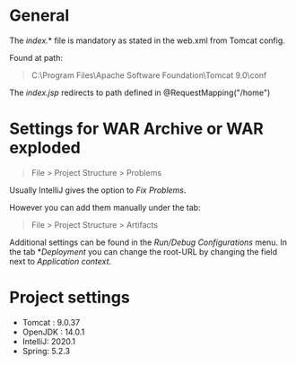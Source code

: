# General

The *index.** file is mandatory as stated in the web.xml from Tomcat config.

Found at path:
>C:\Program Files\Apache Software Foundation\Tomcat 9.0\conf

The *index.jsp* redirects to path defined in @RequestMapping("/home")

# Settings for WAR Archive or WAR exploded


>File > Project Structure > Problems
 
Usually IntelliJ gives the option to *Fix Problems*.

However you can add them manually under the tab:
>File > Project Structure > Artifacts

Additional settings can be found in the *Run/Debug Configurations* menu.
In the tab **Deployment*  you can change the root-URL by changing the field next to *Application context*.

# Project settings
- Tomcat  : 9.0.37
- OpenJDK : 14.0.1
- IntelliJ: 2020.1
- Spring: 5.2.3
